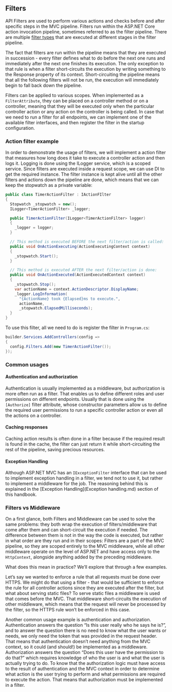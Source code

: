 ## Filters

API Filters are used to perform various actions and checks before and after specific steps in the MVC pipeline. Filters run within the ASP.NET Core action invocation pipeline, sometimes referred to as the filter pipeline. There are multiple [filter types](https://docs.microsoft.com/en-us/aspnet/core/mvc/controllers/filters?view=aspnetcore-6.0#filter-types) that are executed at different stages in the filter pipeline.

The fact that filters are run within the pipeline means that they are executed in succession - every filter defines what to do before the next one runs and immediately after the next one finishes its execution. The only exception to that rule is when a filter short-circuits the execution by writing something to the Response property of its context. Short-circuiting the pipeline means that all the following filters will not be run, the execution will immediately begin to fall back down the pipeline.

Filters can be applied to various scopes. When implemented as a `FilterAttribute`, they can be placed on a controller method or on a controller, meaning that they will be executed only when the particular controller action or any action on the controller is being called. In case that we need to run a filter for all endpoints, we can implement one of the available filter interfaces, and then register the filter in the startup configuration.

### Action filter example

In order to demonstrate the usage of filters, we will implement a action filter that measures how long does it take to execute a controller action and then logs it. Logging is done using the ILogger service, which is a scoped service. Since filters are executed inside a request scope, we can use DI to get the required instance. The filter instance is kept alive until all the other filters and actions down the pipeline are done, which means that we can keep the stopwatch as a private variable:

```csharp
public class TimerActionFilter : IActionFIlter
{
  Stopwatch _stopwatch = new();
  ILogger<TimerActionFilter> _logger;

  public TimerActionFilter(ILogger<TimerActionFilter> logger)
  {
    _logger = logger;
  }

  // This method is executed BEFORE the next filter/action is called:
  public void OnActionExecuting(ActionExecutingContext context)
  {
    _stopwatch.Start();
  }

  // This method is executed AFTER the next filter/action is done:
  public void OnActionExecuted(ActionExecutedContext context)
  {
    _stopwatch.Stop();
    var actionName = context.ActionDescriptor.DisplayName;
    _logger.LogInformation(
      "{ActionName} took {Elapsed}ms to execute.",
      actionName,
      _stopwatch.ElapsedMilliseconds);
  }
}
```

To use this filter, all we need to do is register the filter in `Program.cs`:

```csharp
builder.Services.AddControllers(config =>
{
  config.Filters.Add(new TimerActionFilter());
});
```
### Common usages

#### Authentication and authorization

Authentication is usually implemented as a middleware, but authorization is more often run as a filter. That enables us to define different roles and user permissions on different endpoints. Usually that is done using the `[Authorize]` filter attribute, whose constructor parameters allow us to define the required user permissions to run a specific controller action or even all the actions on a controller.

#### Caching responses

Caching action results is often done in a filter because if the required result is found in the cache, the filter can just return it while short-circuiting the rest of the pipeline, saving precious resources.

#### Exception Handling

Although ASP.NET MVC has an `IExceptionFilter` interface that can be used to implement exception handling in a filter, we tend not to use it, but rather to implement a middleware for the job. The reasoning behind this is explained in the [Exception Handling](Exception handling.md) section of this handbook.

### Filters vs Middleware

On a first glance, both Filters and Middleware can be used to solve the same problems: they both wrap the execution of filters/middleware that come after them and can short-circuit the execution if needed. The difference between them is not in the way the code is executed, but rather in what order are they run and in their scopes: Filters are a part of the MVC pipeline, so they are scoped entirely to the MVC middleware, while all other middleware operate on the level of ASP.NET and have access only to the `HttpContext`, alongside anything added by the preceding middleware.

What does this mean in practice? We’ll explore that through a few examples.

Let’s say we wanted to enforce a rule that all requests must be done over HTTPS. We might do that using a filter - that would be sufficient to enforce the rule for all controller actions since they are executed after the filter, but what about serving static files? To serve static files a middleware is used that comes before the MVC. That middleware short-circuits the execution of other middleware, which means that the request will never be processed by the filter, so the HTTPS rule won’t be enforced in this case.

Another common usage example is authentication and authorization. Authentication answers the question “Is this user really who he says he is?”, and to answer the question there is no need to know what the user wants or needs, we only need the token that was provided in the request header. That means that authentication doesn’t need anything from the MVC context, so it could (and should!) be implemented as a middleware. Authorization answers the question “Does this user have the permission to do that?” which requires knowledge of who the user is and what the user is actually trying to do. To know that the authorization logic must have access to the result of authentication and the MVC context in order to determine what action is the user trying to perform and what permissions are required to execute the action. That means that authorization must be implemented in a filter.
